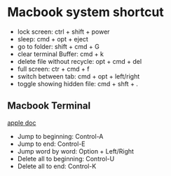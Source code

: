 # Macbook system shortcut
- lock screen: ctrl + shift + power
- sleep: cmd + opt + eject
- go to folder: shift + cmd + G
- clear terminal Buffer: cmd + k
- delete file without recycle: opt + cmd + del
- full screen: ctr + cmd + f
- switch between tab: cmd + opt + left/right
- toggle showing hidden file: cmd + shft + .

## Macbook Terminal

[apple doc](https://support.apple.com/guide/terminal/keyboard-shortcuts-trmlshtcts/mac)

- Jump to beginning: Control-A
- Jump to end: Control-E
- Jump word by word: Option + Left/Right
- Delete all to beginning: Control-U
- Delete all to end: Control-K